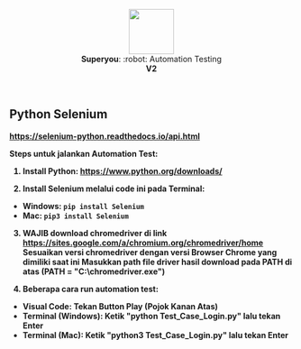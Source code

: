 <p align="center">
  <img src="https://i.ibb.co/djnLFxG/ux-design.png" height="80" /><br/>
  <span><b>Superyou</b>: :robot: <span>Automation Testing</span><br/>
  <b>V2
</p>
  
<br/>

## Python Selenium
https://selenium-python.readthedocs.io/api.html

Steps untuk jalankan Automation Test:

1. Install Python:
https://www.python.org/downloads/

2. Install Selenium melalui code ini pada Terminal:
- Windows: `pip install Selenium`
- Mac: `pip3 install Selenium`

3. WAJIB download chromedriver di link https://sites.google.com/a/chromium.org/chromedriver/home
Sesuaikan versi chromedriver dengan versi Browser Chrome yang dimiliki saat ini
Masukkan path file driver hasil download pada PATH di atas (PATH = "C:\chromedriver.exe")

4. Beberapa cara run automation test:
- Visual Code: Tekan Button Play (Pojok Kanan Atas)
- Terminal (Windows): Ketik "python Test_Case_Login.py" lalu tekan Enter
- Terminal (Mac): Ketik "python3 Test_Case_Login.py" lalu tekan Enter